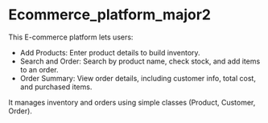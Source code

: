 # Ecommerce_platform_major2
This E-commerce platform lets users:
- Add Products: Enter product details
  to build inventory.
- Search and Order: Search by product
  name, check stock, and add items to
  an order.
- Order Summary: View order details,
  including customer info, total cost,
  and purchased items.

It manages inventory and orders using 
simple classes (Product, Customer, Order).
